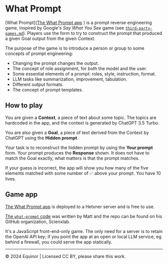 # What Prompt

[What Prompt]([The What Prompt app](https://whatprompt.scienxlab.org/) ) is a prompt reverse engineering game, inspired by Google's _Say What You See_ game (see [`third-party-games.md`](./third-party-games.md)). Players use the form to try to construct the prompt that produced a given Goal output from the given Context.

The purpose of the game is to introduce a person or group to some concepts of prompt engineering:

- Changing the prompt changes the output.
- The concept of role assignment, for both the model and the user.
- Some essential elements of a prompt: roles, style, instruction, format.
- LLM tasks like summarization, improvement, tabulation.
- Different output formats.
- The concept of prompt templates.


## How to play

You are given a **Context**, a piece of text about some topic. The topics are hardcoded in the app, and the context is generated by ChatGPT 3.5 Turbo.

You are also given a **Goal**, a piece of text derived from the Context by ChatGPT using the **Hidden prompt**.

Your task is to reconstruct the hidden prompt by using the **Your prompt** form. Your prompt produces the **Response** shown. It does not have to match the Goal exactly, what matters is that the prompt matches.

If your guess is incorrect, the app will show you how many of the five elements matched with some number of ✅ above your prompt. You have 10 lives.


## Game app

[The What Prompt app](https://whatprompt.scienxlab.org/) is deployed to a Hetxner server and is free to use.

[The `what-prompt` code](https://github.com/scienxlab/what-prompt) was written by Matt and the repo can be found on his GitHub organization, Scienxlab.

It's a JavaScript front-end-only game. The only need for a server is to retain the OpenAI API key; if you point the app at an open or local LLM service, eg behind a firewall, you could serve the app statically.

---

&copy; 2024 Equinor | Licensed CC BY, please share this work.